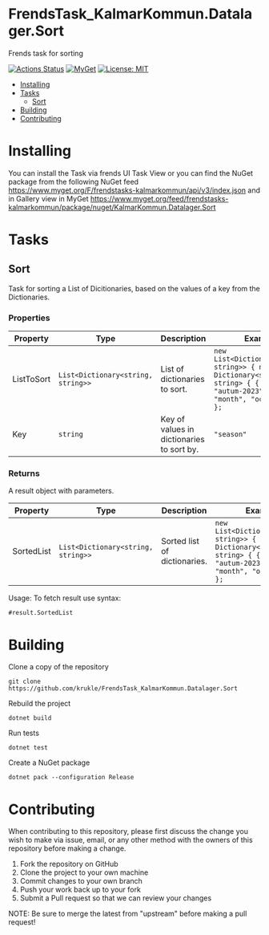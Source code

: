 # FrendsTask_KalmarKommun.Datalager.Sort

Frends task for sorting

[![Actions Status](https://github.com/krukle/FrendsTask_KalmarKommun.Datalager.Sort/workflows/PackAndPushAfterMerge/badge.svg)](https://github.com/krukle/FrendsTask_KalmarKommun.Datalager.Sort/actions) [![MyGet](https://img.shields.io/myget/frendstasks-kalmarkommun/v/KalmarKommun.Datalager.Sort)](https://www.myget.org/feed/frendstasks-kalmarkommun/package/nuget/KalmarKommun.Datalager.Sort) [![License: MIT](https://img.shields.io/badge/License-MIT-yellow.svg)](https://opensource.org/licenses/MIT) 

- [Installing](#installing)
- [Tasks](#tasks)
     - [Sort](#Sort)
- [Building](#building)
- [Contributing](#contributing)

# Installing

You can install the Task via frends UI Task View or you can find the NuGet package from the following NuGet feed
https://www.myget.org/F/frendstasks-kalmarkommun/api/v3/index.json and in Gallery view in MyGet https://www.myget.org/feed/frendstasks-kalmarkommun/package/nuget/KalmarKommun.Datalager.Sort
# Tasks

## Sort

Task for sorting a List of Dicitionaries, based on the values of a key from the Dictionaries.

### Properties

| Property | Type | Description | Example |
| -------- | -------- | -------- | -------- |
| ListToSort | `List<Dictionary<string, string>>` | List of dictionaries to sort. | `new List<Dictionary<string, string>> { new Dictionary<string, string> { { "season", "autum-2023" }, { "month", "october" } } };` |
| Key | `string` | Key of values in dictionaries to sort by. | `"season"` |

### Returns

A result object with parameters.

| Property | Type | Description | Example |
| -------- | -------- | -------- | -------- |
| SortedList | `List<Dictionary<string, string>>` | Sorted list of dictionaries. | `new List<Dictionary<string, string>> { new Dictionary<string, string> { { "season", "autum-2023" }, { "month", "october" } } };` |

Usage:
To fetch result use syntax:

`#result.SortedList`

# Building

Clone a copy of the repository

`git clone https://github.com/krukle/FrendsTask_KalmarKommun.Datalager.Sort`

Rebuild the project

`dotnet build`

Run tests

`dotnet test`

Create a NuGet package

`dotnet pack --configuration Release`

# Contributing
When contributing to this repository, please first discuss the change you wish to make via issue, email, or any other method with the owners of this repository before making a change.

1. Fork the repository on GitHub
2. Clone the project to your own machine
3. Commit changes to your own branch
4. Push your work back up to your fork
5. Submit a Pull request so that we can review your changes

NOTE: Be sure to merge the latest from "upstream" before making a pull request!
